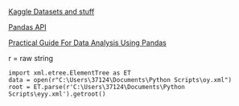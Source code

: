 





[Kaggle Datasets and stuff](https://www.kaggle.com/)

[Pandas API](https://pandas.pydata.org/docs/reference/index.html#api)  

[Practical Guide For Data Analysis Using Pandas](https://towardsdatascience.com/a-practical-guide-for-data-analysis-with-pandas-e24e467195a9)




















r = raw string
 ``` import pandas as pd
import xml.etree.ElementTree as ET
data = open(r"C:\Users\37124\Documents\Python Scripts\oy.xml")  
root = ET.parse(r'C:\Users\37124\Documents\Python Scripts\eyy.xml').getroot()
